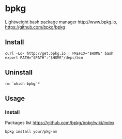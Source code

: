 # bpkg

Lightweight bash package manager
<http://www.bpkg.io>,
<https://github.com/bpkg/bpkg>

## Install

    curl -Lo- http://get.bpkg.io | PREFIX="$HOME" bash
    export PATH="$PATH":"$HOME"/deps/bin

## Uninstall

    rm `which bpkg`*

## Usage

### Install

Packages list <https://github.com/bpkg/bpkg/wiki/index>

    bpkg install your/pkg-nm
